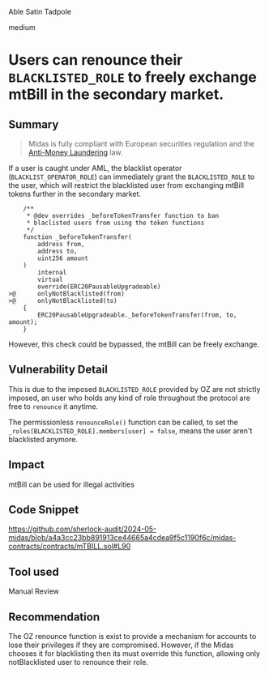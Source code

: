 Able Satin Tadpole

medium

# Users can renounce their `BLACKLISTED_ROLE` to freely exchange mtBill in the secondary market.

## Summary
> Midas is fully compliant with European securities regulation and the [Anti-Money Laundering](https://docs.midas.app/additional-topics/glossary#anti-money-laundering-laws-aml) law.

If a user is caught under AML, the blacklist operator (`BLACKLIST_OPERATOR_ROLE`) can immediately grant the `BLACKLISTED_ROLE` to the user, which will restrict the blacklisted user from exchanging mtBill tokens further in the secondary market. 

```solidity
    /**
     * @dev overrides _beforeTokenTransfer function to ban
     * blaclisted users from using the token functions
     */
    function _beforeTokenTransfer(
        address from,
        address to,
        uint256 amount
    )
        internal
        virtual
        override(ERC20PausableUpgradeable)
>@      onlyNotBlacklisted(from)
>@      onlyNotBlacklisted(to)
    {
        ERC20PausableUpgradeable._beforeTokenTransfer(from, to, amount);
    }
```
However, this check could be bypassed, the mtBill can be freely exchange. 

## Vulnerability Detail
This is due to the imposed `BLACKLISTED_ROLE` provided by OZ are not strictly imposed, an user who holds any kind of role throughout the protocol are free to `renounce` it anytime. 

The permissionless `renounceRole()` function can be called, to set the `_roles[BLACKLISTED_ROLE].members[user] = false`, means the user aren't blacklisted anymore. 

## Impact
mtBill can be used for illegal activities

## Code Snippet
https://github.com/sherlock-audit/2024-05-midas/blob/a4a3cc23bb891913ce44665a4cdea9f5c1190f6c/midas-contracts/contracts/mTBILL.sol#L90
## Tool used

Manual Review

## Recommendation
The OZ renounce function is exist to provide a mechanism for accounts to lose their privileges if they are compromised. However, if the Midas chooses it for blacklisting then its must override this function, allowing only notBlacklisted user to renounce their role.   